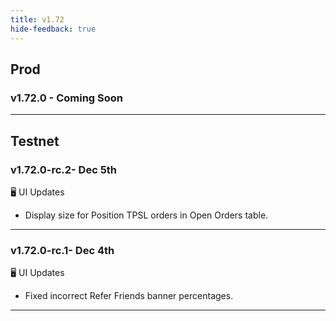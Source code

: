 ```yaml
---
title: v1.72
hide-feedback: true
---
```


## Prod
### v1.72.0 - Coming Soon
***

## Testnet
### v1.72.0-rc.2- Dec 5th

🖥️  UI Updates
* Display size for Position TPSL orders in  Open Orders table.

---

### v1.72.0-rc.1- Dec 4th

🖥️  UI Updates
* Fixed incorrect Refer Friends banner percentages.

---
